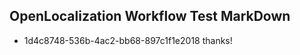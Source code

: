 ## OpenLocalization Workflow Test MarkDown
* 1d4c8748-536b-4ac2-bb68-897c1f1e2018 thanks!

<!--HONumber=Aug16_HO4-->


